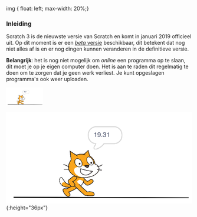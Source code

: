 img { float: left; max-width: 20%;}

### Inleiding
Scratch 3 is de nieuwste versie van Scratch en komt in januari 2019 officieel uit. Op dit moment is er een [_beta_ versie](https://beta.scratch.mit.edu) beschikbaar, dit betekent dat nog niet alles af is en er nog dingen kunnen veranderen in de definitieve versie.

**Belangrijk**: het is nog niet mogelijk om _online_ een programma op te slaan, dit moet je op je eigen computer doen. Het is aan te raden dit regelmatig te doen om te zorgen dat je geen werk verliest. Je kunt opgeslagen programma's ook weer uploaden.


<img src="images/testplaatje.png" width="100px">

![Alt text](images/testplaatje.png){:height="36px"}